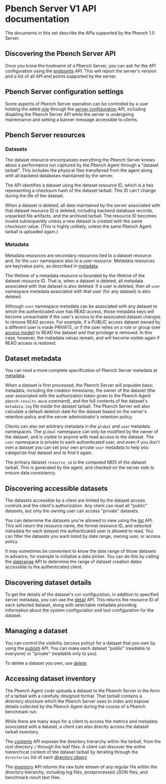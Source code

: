 # Pbench Server V1 API documentation

The documents in this set describe the APIs supported by the Pbench 1.0 Server.

## Discovering the Pbench Server API

Once you know the hostname of a Pbench Server, you can ask for the API
configuration using the [endpoints](endpoints.md) API. This will report the
server's version and a list of all API end points supported by the server.

## Pbench Server configuration settings

Some aspects of Pbench Server operation can be controlled by a user holding the
`ADMIN` [role](../access_model.md) through the
[server configuration](./server_config.md) API, including disabling the Pbench
Server API while the server is undergoing maintenance and setting a banner
message accessible to clients.

## Pbench Server resources

### Datasets

The dataset resource encompasses everything the Pbench Server knows about a
performance run captured by the Pbench Agent through a "dataset tarball". This
includes the physical files transferred from the agent along with all backend
databases maintained by the server.

The API identifies a dataset using the dataset resource ID, which is a hex
representing a checksum hash of the dataset tarball. This ID can't change during
the life of the dataset.

When a dataset is deleted, all data maintained by the server associated with that
dataset resource ID is deleted, including backend database records, unpacked file
artifacts, and the archived tarball. The resource ID becomes invalid subsequently
unless a new dataset is created with the same checksum value. (This is highly
unlikely, unless the same Pbench Agent tarball is uploaded again.)

### Metadata

Metadata resources are secondary resources tied to a dataset resource and, for
the `user` namespace also to a user resource. Metadata resources are key/value
pairs, as described in [metadata](../metadata.md).

The lifetime of a metadata resource is bounded by the lifetime of the dataset
resource ID. That is, when a dataset is deleted, all metadata associated with
that dataset is also deleted. If a user is deleted, then all `user` namespace
metadata associated with that user (for any dataset) is also deleted.

Although `user` namespace metadata can be associated with any dataset to which
the authenticated user has READ access, those metadata keys will become
unreachable if the user's access to the associated dataset changes to remove
READ access. For example, if a PUBLIC access dataset owned by a different user
is made PRIVATE, or if the user relies on a role or group (see
[access model](../access_model.md)) to READ the dataset and that privilege is
removed. In this case, however, the metadata values remain, and will become
visible again if READ access is restored.

## Dataset metadata

You can read a more complete specification of Pbench Server metadata at
[metadata](../metadata.md).

When a dataset is first processed, the Pbench Server will populate basic
metadata, including the creation timestamp, the owner of the dataset (the user
associated with the authorization token given to the Pbench Agent
`pbench-results-move` command), and the full contents of the dataset's
`metadata.log` file inside the dataset tarball. The Pbench Server will also
calculate a default deletion date for the dataset based on the owner's
retention policy and the server administrator's retention policy.

Clients can also set arbitrary metadata in the `global` and `user`
metadata namespaces. The `global` namespace can only be modified by the
owner of the dataset, and is visible to anyone with read access to the dataset.
The `user` namespace is private to each authenticated user, and even if you
don't own a dataset you can set your own private `user` metadata to help you
categorize that dataset and to find it again.

The primary dataset `resource_id` is the computed MD5 of the dataset tarball.
This is generated by the agent, and checked on the server side to ensure data
consistency.

## Discovering accessible datasets

The datasets accessible by a client are limited by the dataset access controls
and the client's authorization. Any client can read all "public" datasets, but
only the owning user can access "private" datasets.

You can determine the datasets you're allowed to view using the [list](list.md)
API. This will return the resource name, the formal resource ID, and selected
metadata for each dataset the authenticated user is allowed to read. You can
filter the datasets you want listed by date range, owning user, or access
policy.

It may sometimes be convenient to know the date range of those datasets in
advance, for example to initialize a date picker. You can do this by calling
the [daterange](daterange.md) API to determine the range of dataset creation
dates accessible to the authenticated client.

## Discovering dataset details

To get the details of the dataset's run configuration, in addition to specified
server metadata, you can use the [detail](detail.md) API. This returns the
resource ID of each selected dataset, along with selectable metadata providing
information about the system configuration and tool configuration for the
dataset.

## Managing a dataset

You can control the visibility (access policy) for a dataset that you own by
using the [publish](publish.md) API. You can make each dataset "public"
(readable to everyone) or "private" (readable only to you).

To delete a dataset you own, use [delete](delete.md).

## Accessing dataset inventory

The Pbench Agent code uploads a dataset to the Pbench Server in the form of a
tarball with a carefully designed format. That tarball contains a directory
structure which the Pbench Server uses to index and expose details collected by
the Pbench Agent during the course of a Pbench benchmark run.

While there are many ways for a client to access the metrics and metadata
associated with a dataset, a client can also directly access the dataset
tarball inventory.

The [contents](contents.md) API exposes the directory hierarchy within the
tarball, from the root directory `/` through the leaf files. A client can
discover the entire hierarchical content of the dataset tarball by iterating
through the `directories` list of each
[directory object](contents.md#directory-object).

The [inventory](inventory.md) API returns the raw byte stream of any regular
file within the directory hierarchy, including log files, postprocessed JSON
files, and benchmark result text files.
